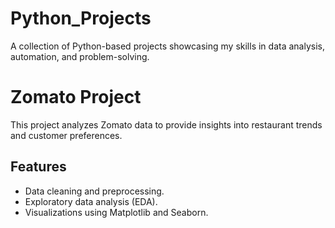 # Python_Projects
A collection of Python-based projects showcasing my skills in data analysis, automation, and problem-solving.
<br>

# Zomato Project
This project analyzes Zomato data to provide insights into restaurant trends and customer preferences.

## Features
- Data cleaning and preprocessing.
- Exploratory data analysis (EDA).
- Visualizations using Matplotlib and Seaborn.
